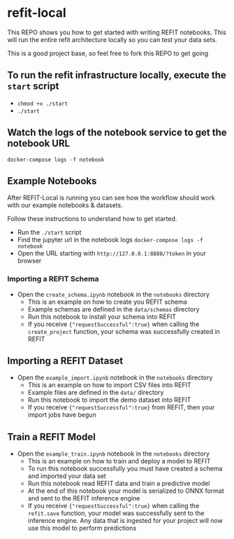 # refit-local

This REPO shows you how to get started with writing REFIT notebooks. This will run the entire refit architecture locally so you can test your data sets.

This is a good project base, so feel free to fork this REPO to get going

## To run the refit infrastructure locally, execute the `start` script

- `chmod +x ./start`
- `./start`

## Watch the logs of the notebook service to get the notebook URL

`docker-compose logs -f notebook`

## Example Notebooks

After REFIT-Local is running you can see how the workflow should work with our example notebooks & datasets. 

Follow these instructions to understand how to get started.

- Run the `./start` script
- Find the jupyter url in the notebook logs `docker-compose logs -f notebook`
- Open the URL starting with `http://127.0.0.1:8888/?token` in your browser


### Importing a REFIT Schema

- Open the `create_schema.ipynb` notebook in the `notebooks` directory
    - This is an example on how to create you REFIT schema 
    - Example schemas are defined in the `data/schemas` directory
    - Run this notebook to install your schema into REFIT
    - If you receive `{"requestSuccessful":true}` when calling the `create_project` function, your schema was successfully created in REFIT 

## Importing a REFIT Dataset


- Open the `example_import.ipynb` notebook in the `notebooks` directory
    - This is an example on how to import CSV files into REFIT
    - Example files are defined in the `data/` directory
    - Run this notebook to import the demo dataset into REFIT
    - If you receive `{"requestSuccessful":true}` from  REFIT, then your import jobs have begun


## Train a REFIT Model

- Open the `example_train.ipynb` notebook in the `notebooks` directory
    - This is an example on how to train and deploy a model to REFIT
    - To run this notebook successfully you must have created a schema and imported your data set
    - Run this notebook read REFIT data and train a predictive model
    - At the end of this notebook your model is serialized to ONNX format and sent to the REFIT inference engine
    - If you receive `{"requestSuccessful":true}` when calling the `refit.save` function, your model was successfully sent to the inference engine. Any data that is ingested for your project will now use this model to perform predictions
